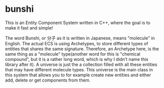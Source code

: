 # bunshi
This is an Entity Component System written in C++, where the goal is to make it fast and simple!

The word Bunshi, or 分子 as it is written in Japanese, means "molecule" in English. 
The actual ECS is using Archetypes, to store different types of entities that shares the same signature.
Therefore, an Archetype here, is the same thing as a "molecule" type(another word for this is "chemical compound", but it is a rather long word, which is why I didn't name this library after it). 
A universe is just the a collection filled with all these entities that may have different molecule types. 
This universe is the main class in this system that allows you to for example create new entities and either add, delete or get components from them.

